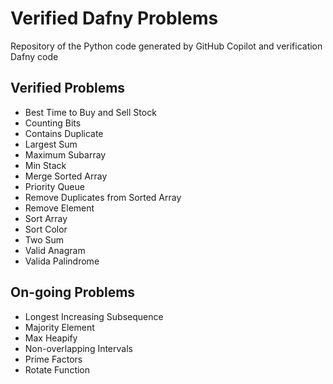 # Verified Dafny Problems

Repository of the Python code generated by GitHub Copilot and verification Dafny code


## Verified Problems
* Best Time to Buy and Sell Stock
* Counting Bits
* Contains Duplicate
* Largest Sum
* Maximum Subarray
* Min Stack
* Merge Sorted Array
* Priority Queue
* Remove Duplicates from Sorted Array
* Remove Element
* Sort Array
* Sort Color
* Two Sum
* Valid Anagram
* Valida Palindrome

## On-going Problems
* Longest Increasing Subsequence
* Majority Element
* Max Heapify
* Non-overlapping Intervals
* Prime Factors
* Rotate Function
